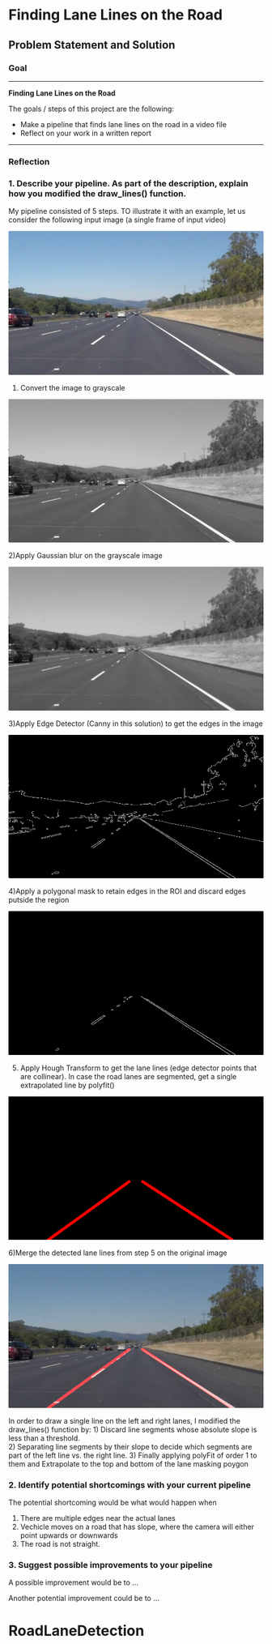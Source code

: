 # **Finding Lane Lines on the Road** 

## Problem Statement and Solution

### Goal

---

**Finding Lane Lines on the Road**

The goals / steps of this project are the following:
* Make a pipeline that finds lane lines on the road in a video file
* Reflect on your work in a written report


[//]: # (Image References)

[image1]: ./PipelineImage/solidWhiteRight.jpg "InputImage"

[//]: # (Image References)

[image2]: ./PipelineImage/gray.jpg "Grayscale"

[//]: # (Image References)

[image3]: ./PipelineImage/gBlur.jpg "Grayscale"

[//]: # (Image References)

[image4]: ./PipelineImage/cEdges.jpg "Grayscale"

[//]: # (Image References)

[image5]: ./PipelineImage/masked_cEdges.jpg "Grayscale"

[//]: # (Image References)

[image6]: ./PipelineImage/hLines.jpg "InputImage"

[//]: # (Image References)

[image7]: ./PipelineImage/line_image.jpg "InputImage"


---

### Reflection

### 1. Describe your pipeline. As part of the description, explain how you modified the draw_lines() function.

My pipeline consisted of 5 steps. TO illustrate it with an example, let us consider the following input image (a single frame of input video)

![alt text][image1]


1) Convert the image to grayscale

![alt text][image2]


2)Apply Gaussian blur on the grayscale image

![alt text][image3]


3)Apply Edge Detector (Canny in this solution) to get the edges in the image

![alt text][image4]


4)Apply a polygonal mask to retain edges in the ROI and discard edges putside the region

![alt text][image5]


5) Apply Hough Transform to get the lane lines (edge detector points that are collinear). In case the road lanes are segmented, get a single extrapolated line by polyfit()

![alt text][image6]


6)Merge the detected lane lines from step 5 on the original image

![alt text][image7]



In order to draw a single line on the left and right lanes, I modified the draw_lines() function by:
    1) Discard line segments whose absolute slope is less than a threshold.   
    2) Separating line segments by their slope to decide which segments are part of the left line vs. the right line.
    3) Finally applying polyFit of order 1 to them and Extrapolate to the top and bottom of the lane masking poygon


### 2. Identify potential shortcomings with your current pipeline


The potential shortcoming would be what would happen when 
1) There are multiple edges near the actual lanes
2) Vechicle moves on a road that has slope, where the camera will either point upwards or downwards
3) The road is not straight.



### 3. Suggest possible improvements to your pipeline

A possible improvement would be to ...

Another potential improvement could be to ...


# RoadLaneDetection
